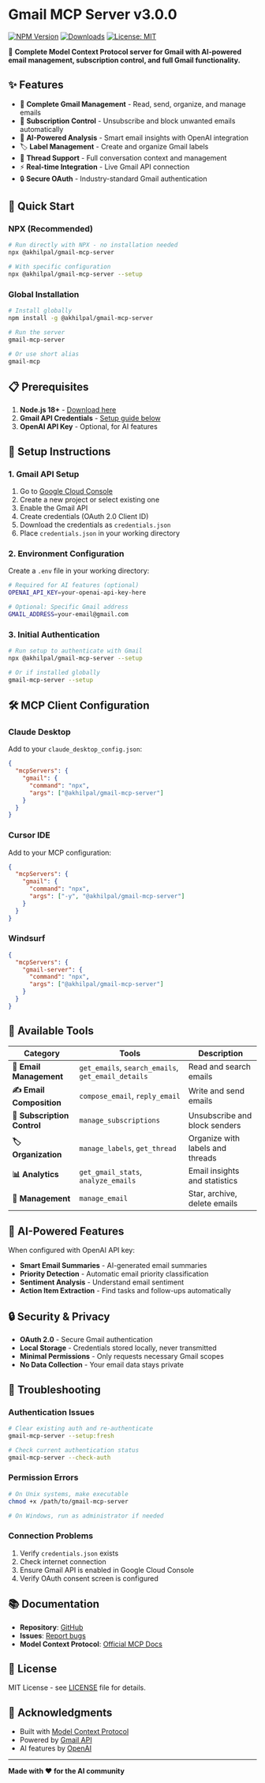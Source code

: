 # Gmail MCP Server v3.0.0

[![NPM Version](https://img.shields.io/npm/v/@akhilpal/gmail-mcp-server.svg)](https://www.npmjs.com/package/@akhilpal/gmail-mcp-server)
[![Downloads](https://img.shields.io/npm/dm/@akhilpal/gmail-mcp-server.svg)](https://www.npmjs.com/package/@akhilpal/gmail-mcp-server)
[![License: MIT](https://img.shields.io/badge/License-MIT-yellow.svg)](https://opensource.org/licenses/MIT)

🚀 **Complete Model Context Protocol server for Gmail with AI-powered email management, subscription control, and full Gmail functionality.**

## ✨ Features

- 📧 **Complete Gmail Management** - Read, send, organize, and manage emails
- 🚫 **Subscription Control** - Unsubscribe and block unwanted emails automatically
- 🤖 **AI-Powered Analysis** - Smart email insights with OpenAI integration
- 🏷️ **Label Management** - Create and organize Gmail labels
- 🧵 **Thread Support** - Full conversation context and management
- ⚡ **Real-time Integration** - Live Gmail API connection
- 🔒 **Secure OAuth** - Industry-standard Gmail authentication

## 🚀 Quick Start

### NPX (Recommended)
```bash
# Run directly with NPX - no installation needed
npx @akhilpal/gmail-mcp-server

# With specific configuration
npx @akhilpal/gmail-mcp-server --setup
```

### Global Installation
```bash
# Install globally
npm install -g @akhilpal/gmail-mcp-server

# Run the server
gmail-mcp-server

# Or use short alias
gmail-mcp
```

## 📋 Prerequisites

1. **Node.js 18+** - [Download here](https://nodejs.org/)
2. **Gmail API Credentials** - [Setup guide below](#gmail-api-setup)
3. **OpenAI API Key** - Optional, for AI features

## 🔧 Setup Instructions

### 1. Gmail API Setup

1. Go to [Google Cloud Console](https://console.cloud.google.com/)
2. Create a new project or select existing one
3. Enable the Gmail API
4. Create credentials (OAuth 2.0 Client ID)
5. Download the credentials as `credentials.json`
6. Place `credentials.json` in your working directory

### 2. Environment Configuration

Create a `.env` file in your working directory:
```bash
# Required for AI features (optional)
OPENAI_API_KEY=your-openai-api-key-here

# Optional: Specific Gmail address
GMAIL_ADDRESS=your-email@gmail.com
```

### 3. Initial Authentication

```bash
# Run setup to authenticate with Gmail
npx @akhilpal/gmail-mcp-server --setup

# Or if installed globally
gmail-mcp-server --setup
```

## 🛠 MCP Client Configuration

### Claude Desktop
Add to your `claude_desktop_config.json`:
```json
{
  "mcpServers": {
    "gmail": {
      "command": "npx",
      "args": ["@akhilpal/gmail-mcp-server"]
    }
  }
}
```

### Cursor IDE
Add to your MCP configuration:
```json
{
  "mcpServers": {
    "gmail": {
      "command": "npx",
      "args": ["-y", "@akhilpal/gmail-mcp-server"]
    }
  }
}
```

### Windsurf
```json
{
  "mcpServers": {
    "gmail-server": {
      "command": "npx",
      "args": ["@akhilpal/gmail-mcp-server"]
    }
  }
}
```

## 📖 Available Tools

| Category | Tools | Description |
|----------|-------|-------------|
| **📧 Email Management** | `get_emails`, `search_emails`, `get_email_details` | Read and search emails |
| **✍️ Email Composition** | `compose_email`, `reply_email` | Write and send emails |
| **🚫 Subscription Control** | `manage_subscriptions` | Unsubscribe and block senders |
| **🏷️ Organization** | `manage_labels`, `get_thread` | Organize with labels and threads |
| **📊 Analytics** | `get_gmail_stats`, `analyze_emails` | Email insights and statistics |
| **🔧 Management** | `manage_email` | Star, archive, delete emails |

## 🤖 AI-Powered Features

When configured with OpenAI API key:
- **Smart Email Summaries** - AI-generated email summaries
- **Priority Detection** - Automatic email priority classification
- **Sentiment Analysis** - Understand email sentiment
- **Action Item Extraction** - Find tasks and follow-ups automatically

## 🔒 Security & Privacy

- **OAuth 2.0** - Secure Gmail authentication
- **Local Storage** - Credentials stored locally, never transmitted
- **Minimal Permissions** - Only requests necessary Gmail scopes
- **No Data Collection** - Your email data stays private

## 🐛 Troubleshooting

### Authentication Issues
```bash
# Clear existing auth and re-authenticate
gmail-mcp-server --setup:fresh

# Check current authentication status
gmail-mcp-server --check-auth
```

### Permission Errors
```bash
# On Unix systems, make executable
chmod +x /path/to/gmail-mcp-server

# On Windows, run as administrator if needed
```

### Connection Problems
1. Verify `credentials.json` exists
2. Check internet connection
3. Ensure Gmail API is enabled in Google Cloud Console
4. Verify OAuth consent screen is configured

## 📚 Documentation

- **Repository**: [GitHub](https://github.com/akhilpal/gmail-mcp-server)
- **Issues**: [Report bugs](https://github.com/akhilpal/gmail-mcp-server/issues)
- **Model Context Protocol**: [Official MCP Docs](https://modelcontextprotocol.io/)

## 📄 License

MIT License - see [LICENSE](LICENSE) file for details.

## 🙏 Acknowledgments

- Built with [Model Context Protocol](https://modelcontextprotocol.io/)
- Powered by [Gmail API](https://developers.google.com/gmail/api)
- AI features by [OpenAI](https://openai.com/)

---

**Made with ❤️ for the AI community**
